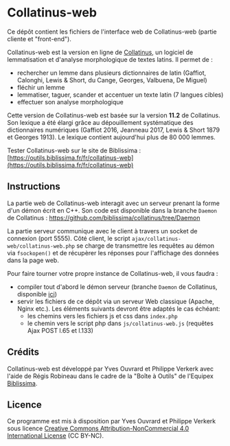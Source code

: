 # Collatinus-web

Ce dépôt contient les fichiers de l'interface web de Collatinus-web (partie cliente et "front-end").

Collatinus-web est la version en ligne de [Collatinus](http://outils.biblissima.fr/collatinus), un logiciel de lemmatisation et d'analyse morphologique de textes latins. Il permet de :
- rechercher un lemme dans plusieurs dictionnaires de latin (Gaffiot, Calonghi, Lewis & Short, du Cange, Georges, Valbuena, De Miguel)
- fléchir un lemme
- lemmatiser, taguer, scander et accentuer un texte latin (7 langues cibles)
- effectuer son analyse morphologique

Cette version de Collatinus-web est basée sur la version **11.2** de Collatinus. Son lexique a été élargi grâce au dépouillement systématique des dictionnaires numériques (Gaffiot 2016, Jeanneau 2017, Lewis & Short 1879 et Georges 1913). Le lexique contient aujourd'hui plus de 80 000 lemmes.

Tester Collatinus-web sur le site de Biblissima : [https://outils.biblissima.fr/fr/collatinus-web](https://outils.biblissima.fr/fr/collatinus-web)

## Instructions

La partie web de Collatinus-web interagit avec un serveur prenant la forme d'un démon écrit en C++. Son code est disponible dans la branche `Daemon` de Collatinus : https://github.com/biblissima/collatinus/tree/Daemon

La partie serveur communique avec le client à travers un socket de connexion (port 5555). Côté client, le script `ajax/collatinus-web/collatinus-web.php` se charge de transmettre les requêtes au démon via `fsockopen()` et de récupèrer les réponses pour l'affichage des données dans la page web.

Pour faire tourner votre propre instance de Collatinus-web, il vous faudra :
- compiler tout d'abord le démon serveur (branche `Daemon` de Collatinus, disponible [ici](https://github.com/biblissima/collatinus/tree/Daemon))
- servir les fichiers de ce dépôt via un serveur Web classique (Apache, Nginx etc.). Les éléments suivants devront être adaptés le cas échéant:
  - les chemins vers les fichiers js et css dans `index.php`
  - le chemin vers le script php dans `js/collatinus-web.js` (requêtes Ajax POST l.65 et l.133)

## Crédits

Collatinus-web est développé par Yves Ouvrard et Philippe Verkerk avec l'aide de Régis Robineau dans le cadre de la "Boîte à Outils" de l'Equipex [Biblissima](https://projet.biblissima.fr).

## Licence

Ce programme est mis à disposition par Yves Ouvrard et Philippe Verkerk sous licence [Creative Commons Attribution-NonCommercial 4.0 International License](http://creativecommons.org/licenses/by-nc/4.0/) (CC BY-NC).
